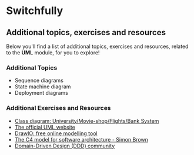 # Switchfully

## Additional topics, exercises and resources

Below you'll find a list of additional topics, exercises and resources, related to the
**UML** module, for you to explore!


### Additional Topics

- Sequence diagrams 
- State machine diagram
- Deployment diagrams

### Additional Exercises and Resources

* [Class diagram: University/Movie-shop/Flights/Bank System](http://softeng.polito.it/tongji/SE/ex/exercises-w2.pdf)
* [The official UML website](http://www.uml.org/)
* [DrawIO: free online modelling tool](https://www.draw.io/)
* [The C4 model for software architecture - Simon Brown](https://c4model.com/)
* [Domain-Driven Design (DDD) community](http://dddcommunity.org/)






















